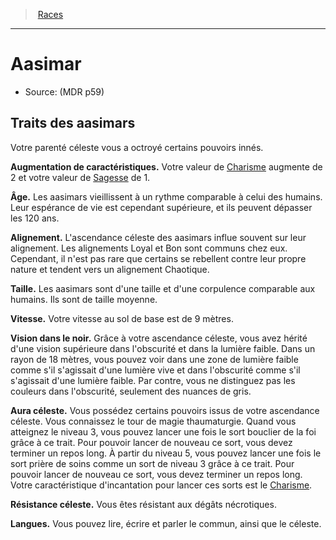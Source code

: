 ﻿---
!RaceItem
WisdomBonus: 1
CharismaBonus: 2
Age: Les aasimars vieillissent à un rythme comparable à celui des humains. Leur espérance de vie est cependant supérieure, et ils peuvent dépasser les 120 ans.
Alignment: L'ascendance céleste des aasimars influe souvent sur leur alignement. Les alignements Loyal et Bon sont communs chez eux. Cependant, il n'est pas rare que certains se rebellent contre leur propre nature et tendent vers un alignement Chaotique.
Size: Les aasimars sont d'une taille et d'une corpulence comparable aux humains. Ils sont de taille moyenne.
Speed: Votre vitesse au sol de base est de 9 mètres.
Darkvision: Grâce à votre ascendance céleste, vous avez hérité d'une vision supérieure dans l'obscurité et dans la lumière faible. Dans un rayon de 18 mètres, vous pouvez voir dans une zone de lumière faible comme s'il s'agissait d'une lumière vive et dans l'obscurité comme s'il s'agissait d'une lumière faible. Par contre, vous ne distinguez pas les couleurs dans l'obscurité, seulement des nuances de gris.
Languages: Vous pouvez lire, écrire et parler le commun, ainsi que le céleste.
Id: aasimar_hd.md#aasimar
RootId: aasimar_hd.md
ParentLink: races_hd.md#races
Name: Aasimar
ParentName: Races
NameLevel: 1
Source: (MDR p59)
Attributes:
  AbilityScoreIncrease: Votre valeur de [Charisme](hd_abilities_charisma.md) augmente de 2 et votre valeur de [Sagesse](hd_abilities_wisdom.md) de 1.
  CelestialResistance: Vous êtes résistant aux dégâts nécrotiques.
---
>  [Races](hd_races.md)

---


# Aasimar

- Source: (MDR p59)

## Traits des aasimars

Votre parenté céleste vous a octroyé certains pouvoirs innés.

**Augmentation de caractéristiques.** Votre valeur de [Charisme](hd_abilities_charisma.md) augmente de 2 et votre valeur de [Sagesse](hd_abilities_wisdom.md) de 1.

**Âge.** Les aasimars vieillissent à un rythme comparable à celui des humains. Leur espérance de vie est cependant supérieure, et ils peuvent dépasser les 120 ans.

**Alignement.** L'ascendance céleste des aasimars influe souvent sur leur alignement. Les alignements Loyal et Bon sont communs chez eux. Cependant, il n'est pas rare que certains se rebellent contre leur propre nature et tendent vers un alignement Chaotique.

**Taille.** Les aasimars sont d'une taille et d'une corpulence comparable aux humains. Ils sont de taille moyenne.

**Vitesse.** Votre vitesse au sol de base est de 9 mètres.

**Vision dans le noir.** Grâce à votre ascendance céleste, vous avez hérité d'une vision supérieure dans l'obscurité et dans la lumière faible. Dans un rayon de 18 mètres, vous pouvez voir dans une zone de lumière faible comme s'il s'agissait d'une lumière vive et dans l'obscurité comme s'il s'agissait d'une lumière faible. Par contre, vous ne distinguez pas les couleurs dans l'obscurité, seulement des nuances de gris.

**Aura céleste.** Vous possédez certains pouvoirs issus de votre ascendance céleste. Vous connaissez le tour de magie thaumaturgie. Quand vous atteignez le niveau 3, vous pouvez lancer une fois le sort bouclier de la foi grâce à ce trait. Pour pouvoir lancer de nouveau ce sort, vous devez terminer un repos long. À partir du niveau 5, vous pouvez lancer une fois le sort prière de soins comme un sort de niveau 3 grâce à ce trait. Pour pouvoir lancer de nouveau ce sort, vous devez terminer un repos long. Votre caractéristique d'incantation pour lancer ces sorts est le [Charisme](hd_abilities_charisma.md).

**Résistance céleste.** Vous êtes résistant aux dégâts nécrotiques.

**Langues.** Vous pouvez lire, écrire et parler le commun, ainsi que le céleste.

